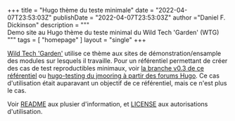 +++
title = "Hugo thème du teste minimale"
date = "2022-04-07T23:53:03Z"
publishDate = "2022-04-07T23:53:03Z"
author ="Daniel F. Dickinson"
description = """\
Demo site au Hugo thème du teste minimal du Wild Tech 'Garden' (WTG) \
"""
tags = [
	"homepage"
]
layout = "single"
+++

[Wild Tech 'Garden'](https://www.wildtechgarden.ca) utilise ce thème aux
sites de démonstration/ensample des modules sur lesquels il travaille. Pour un
référentiel permettant de créer des cas de test reproductibles minimaux, voir
[la branche v0.3 de ce
référentiel](https://github.com/wildtechgarden/minimal-test-theme-hugo-wtg/tree/v0.3)
ou [hugo-testing du jmooring à partir des forums
Hugo](https://github.com/jmooring/hugo-testing). Ce cas d'utilisation était
auparavant un objectif de ce référentiel, mais ce n'est plus le cas.

Voir [README](README) aux plusier d'information, et
[LICENSE](LICENSE) aux autorisations d'utilisation.
